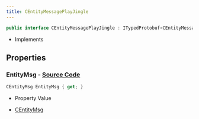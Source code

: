 ```yaml
---
title: CEntityMessagePlayJingle
---
```


```csharp
public interface CEntityMessagePlayJingle : ITypedProtobuf<CEntityMessagePlayJingle>, INativeHandle
```

- Implements

## Properties

### **EntityMsg** - [Source Code](https://github.com/swiftly-solution/swiftlys2/blob/main/managed/src/SwiftlyS2.Generated/Protobufs/Interfaces/CEntityMessagePlayJingle.cs#L13)

```csharp
CEntityMsg EntityMsg { get; }
```

- Property Value

- [CEntityMsg](/docs/api/shared/protobufdefinitions/centitymsg)

